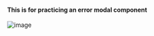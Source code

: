 #### This is for practicing an error modal component 

![image](https://user-images.githubusercontent.com/125615921/222313013-5f2ec7fd-5fae-4af9-8df0-a11be1688624.png)

